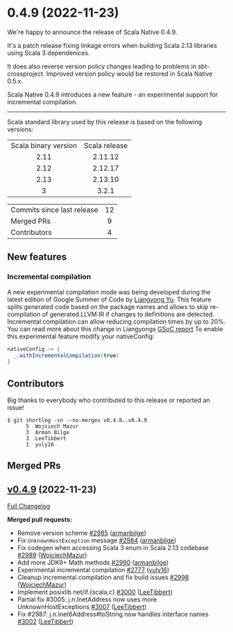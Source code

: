 
# 0.4.9 (2022-11-23)

We're happy to announce the release of Scala Native 0.4.9.

It's a patch release fixing linkage errors when building Scala 2.13 libraries using Scala 3 dependenices.

It does also reverse version policy changes leading to problems in sbt-crossproject. Improved version policy would be restored in Scala Native 0.5.x.

Scala Native 0.4.9 introduces a new feature - an experimental support for incremental compilation.

***

Scala standard library used by this release is based on the following versions:
<table>
<tbody>
  <tr>
    <td>Scala binary version</td>
    <td>Scala release</td>
  </tr>
  <tr>
    <td align="center">2.11</td>
    <td align="center">2.11.12</td>
  </tr>
  <tr>
    <td align="center">2.12</td>
    <td align="center">2.12.17</td>
  </tr>
  <tr>
    <td align="center">2.13</td>
    <td align="center">2.13.10</td>
  </tr>
  <tr>
    <td align="center">3</td>
    <td align="center">3.2.1</td>
  </tr>
</tbody>
</table>

<table>
<tbody>
  <tr>
    <td>Commits since last release</td>
    <td align="center">12</td>
  </tr>
  <tr>
    <td>Merged PRs</td>
    <td align="center">9</td>
  </tr>
    <tr>
    <td>Contributors</td>
    <td align="center">4</td>
  </tr>
</tbody>
</table>

## New features

### Incremental compilation
A new experimental compilation mode was being developed during the latest edition of Google Summer of Code by [Liangyong Yu](https://github.com/yuly16).
This feature splits generated code based on the package names and allows to skip re-compilation of generated LLVM IR if changes to definitions are detected. 
Incremental compilation can allow reducing compilation times by up to 20%. You can read more about this change in Liangyongs [GSoC report](https://github.com/yuly16/Scala-Native-GSoC-Report#3-incremental-compilation) 
To enable this experimental feature modify your nativeConfig:
```scala
nativeConfig ~= {
  _.withIncrementalCompilation(true)
}
```

## Contributors

Big thanks to everybody who contributed to this release or reported an issue!

```
$ git shortlog -sn --no-merges v0.4.8..v0.4.9
      5  Wojciech Mazur
      3  Arman Bilge
      3  LeeTibbert
      1  yuly16
```

## Merged PRs

## [v0.4.9](https://github.com/scala-native/scala-native/tree/v0.4.9) (2022-11-23)

[Full Changelog](https://github.com/scala-native/scala-native/compare/v0.4.8...v0.4.9)

**Merged pull requests:**

- Remove version scheme
  [\#2985](https://github.com/scala-native/scala-native/pull/2985)
  ([armanbilge](https://github.com/armanbilge))
- Fix `UnknownHostException` message
  [\#2984](https://github.com/scala-native/scala-native/pull/2984)
  ([armanbilge](https://github.com/armanbilge))
- Fix codegen when accessing Scala 3 enum in Scala 2.13 codebase
  [\#2989](https://github.com/scala-native/scala-native/pull/2989)
  ([WojciechMazur](https://github.com/WojciechMazur))
- Add more JDK9+ Math methods
  [\#2990](https://github.com/scala-native/scala-native/pull/2990)
  ([armanbilge](https://github.com/armanbilge))
- Experimental incremental compilation
  [\#2777](https://github.com/scala-native/scala-native/pull/2777)
  ([yuly16](https://github.com/yuly16))
- Cleanup incremental compilation and fix build issues
  [\#2998](https://github.com/scala-native/scala-native/pull/2998)
  ([WojciechMazur](https://github.com/WojciechMazur))
- Implement posixlib net/if.{scala,c}
  [\#3000](https://github.com/scala-native/scala-native/pull/3000)
  ([LeeTibbert](https://github.com/LeeTibbert))
- Partial fix #3005: j.n.InetAddress now uses more UnknownHostExceptions
  [\#3007](https://github.com/scala-native/scala-native/pull/3007)
  ([LeeTibbert](https://github.com/LeeTibbert))
- Fix #2987: j.n.Inet6Address#toString now handles interface names
  [\#3002](https://github.com/scala-native/scala-native/pull/3002)
  ([LeeTibbert](https://github.com/LeeTibbert))
